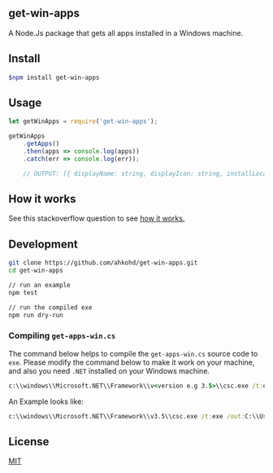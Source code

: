 ## get-win-apps
A Node.Js package that gets all apps installed in a Windows machine.

## Install
```bash
$npm install get-win-apps
```
## Usage
```js
let getWinApps = require('get-win-apps');

getWinApps
    .getApps()
    .then(apps => console.log(apps))
    .catch(err => console.log(err));

    // OUTPUT: [{ displayName: string, displayIcon: string, installLocation: string }]
```
## How it works
See this stackoverflow question to see [how it works.](https://stackoverflow.com/questions/908850/get-installed-applications-in-a-system)

## Development
```bash
git clone https://github.com/ahkohd/get-win-apps.git
cd get-win-apps

// run an example
npm test

// run the compiled exe
npm run dry-run
```
### Compiling `get-apps-win.cs`
The command below helps to compile the `get-apps-win.cs` source code to `exe`. Please modify the command below to make it work on your machine, and also you need `.NET` installed on your Windows machine.

```cmd
c:\\windows\\Microsoft.NET\\Framework\\v<version e.g 3.5>\\csc.exe /t:exe /out:C:\\Users\\<local_current_user>\\<path_to_project-folder>\\get-apps\\get-apps.exe C:\\Users\\<local_current_user>\\<path_to_project-folder>\\get-apps\\get-apps-win.cs 
```

An Example looks like:
```cmd
c:\\windows\\Microsoft.NET\\Framework\\v3.5\\csc.exe /t:exe /out:C:\\Users\\victor\\Documents\\dev-lab\\get-apps\\get-apps.exe C:\\Users\\victor\\Documents\\dev-lab\\get-apps\\get-apps-win.cs
```

## License
[MIT](./LICENSE.md)